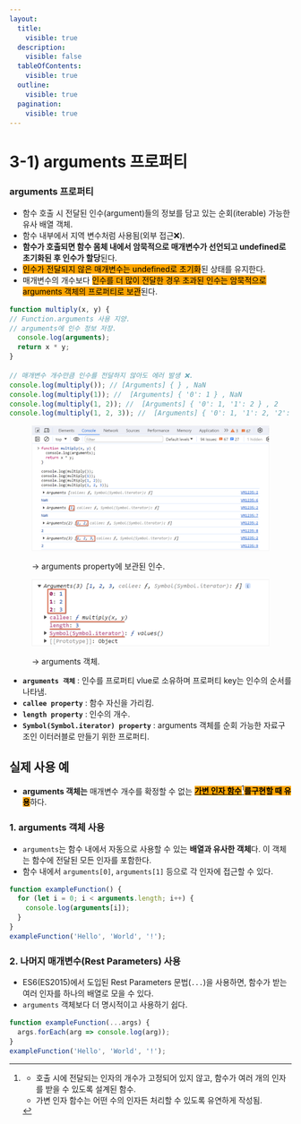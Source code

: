 ```yaml
---
layout:
  title:
    visible: true
  description:
    visible: false
  tableOfContents:
    visible: true
  outline:
    visible: true
  pagination:
    visible: true
---
```


# 3-1) arguments 프로퍼티

### arguments 프로퍼티

* 함수 호출 시 전달된 인수(argument)들의 정보를 담고 있는 순회(iterable) 가능한 유사 배열 객체.
* 함수 내부에서 지역 변수처럼 사용됨(외부 접근❌).
* **함수가 호출되면 함수 몸체 내에서 암묵적으로 매개변수가 선언되고 undefined로 초기화된 후 인수가 할당**된다.
* <mark style="background-color:orange;">인수가 전달되지 않은 매개변수는 undefined로 초기화</mark>된 상태를 유지한다.
* 매개변수의 개수보다 <mark style="background-color:orange;">인수를 더 많이 전달한 경우 초과된 인수는 암묵적으로 arguments 객체의 프로퍼티로 보관</mark>된다.

```javascript
function multiply(x, y) {
// Function.arguments 사용 지양.
// arguments에 인수 정보 저장.
  console.log(arguments);
  return x * y;
}

// 매개변수 개수만큼 인수를 전달하지 않아도 에러 발생 ❌.
console.log(multiply()); // [Arguments] { } , NaN
console.log(multiply(1)); //  [Arguments] { '0': 1 } , NaN
console.log(multiply(1, 2)); //  [Arguments] { '0': 1, '1': 2 } , 2
console.log(multiply(1, 2, 3)); //  [Arguments] { '0': 1, '1': 2, '2': 3 } , 2
```

<div align="left">

<figure><img src="../../../.gitbook/assets/2024-01-17 17 48 20.png" alt=""><figcaption><p>→ arguments property에 보관된 인수.</p></figcaption></figure>

</div>

<div align="left">

<figure><img src="../../../.gitbook/assets/2024-01-17 17 58 37.png" alt="" width="563"><figcaption><p>→ arguments 객체.</p></figcaption></figure>

</div>

* **`arguments 객체`** : 인수를 프로퍼티 vlue로 소유하며 프로퍼티 key는 인수의 순서를 나타냄.
* **`callee property`** : 함수 자신을 가리킴.
* **`length property`** : 인수의 개수.
* **`Symbol(Symbol.iterator) property`** : arguments 객체를 순회 가능한 자료구조인 이터러블로 만들기 위한 프로퍼티.

## 실제 사용 예

* **arguments 객체는** 매개변수 개수를 확정할 수 없는 [<mark style="background-color:orange;">**가변 인자 함수**</mark>](#user-content-fn-1)[^1]<mark style="background-color:orange;">**를구현할 때 유용**</mark>하다.

### 1. arguments 객체 사용

* `arguments`는 함수 내에서 자동으로 사용할 수 있는 **배열과 유사한 객체**다. 이 객체는 함수에 전달된 모든 인자를 포함한다.
* 함수 내에서 `arguments[0]`, `arguments[1]` 등으로 각 인자에 접근할 수 있다.

```javascript
function exampleFunction() {
  for (let i = 0; i < arguments.length; i++) {
    console.log(arguments[i]);
  }
}
exampleFunction('Hello', 'World', '!');
```

### 2. 나머지 매개변수(Rest Parameters) 사용

* ES6(ES2015)에서 도입된 Rest Parameters 문법(`...`)을 사용하면, 함수가 받는 여러 인자를 하나의 배열로 모을 수 있다.
* `arguments` 객체보다 더 명시적이고 사용하기 쉽다.

```javascript
function exampleFunction(...args) {
  args.forEach(arg => console.log(arg));
}
exampleFunction('Hello', 'World', '!');
```

[^1]: * 호출 시에 전달되는 인자의 개수가 고정되어 있지 않고, 함수가 여러 개의 인자를 받을 수 있도록 설계된 함수.
    * 가변 인자 함수는 어떤 수의 인자든 처리할 수 있도록 유연하게 작성됨.
